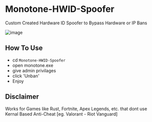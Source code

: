 # Monotone-HWID-Spoofer
Custom Created Hardware ID Spoofer to Bypass Hardware or IP Bans
<br>

![image](https://github.com/stinnkah/Monotone-HWID-Spoofer/assets/161317762/8d401d17-3c1f-40df-a54b-f382c4fab92e)

## How To Use
* cd `Monotone-HWID-Spoofer`
* open monotone.exe
* give admin privilages
* click 'Unban'
* Enjoy

## Disclaimer
Works for Games like Rust, Fortnite, Apex Legends, etc. that dont use Kernal Based Anti-Cheat [eg. Valorant - Riot Vanguard]

